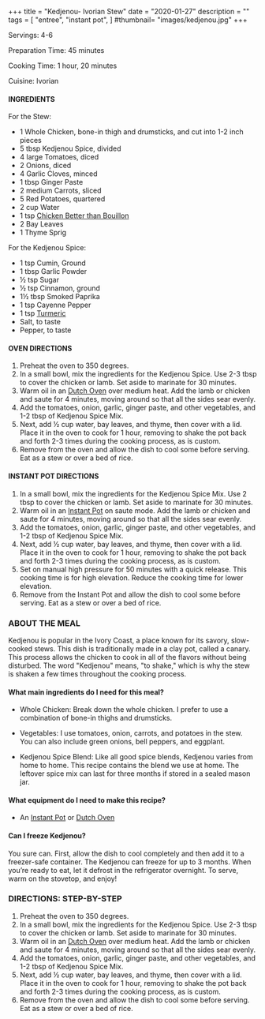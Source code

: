 +++
title = "Kedjenou- Ivorian Stew"
date = "2020-01-27"
description = ""
tags = [
    "entree",
    "instant pot",
]
#thumbnail= "images/kedjenou.jpg"
+++

Servings: 4-6 <!--more-->

Preparation Time: 45 minutes 

Cooking Time: 1 hour, 20 minutes 

Cuisine: Ivorian

#### INGREDIENTS 

For the Stew: 

* 1 Whole Chicken, bone-in thigh and drumsticks, and cut into 1-2 inch pieces 
* 5 tbsp Kedjenou Spice, divided
* 4 large Tomatoes, diced 
* 2 Onions, diced 
* 4 Garlic Cloves, minced 
* 1 tbsp Ginger Paste 
* 2 medium Carrots, sliced 
* 5 Red Potatoes, quartered 
* 2 cup Water
* 1 tsp [Chicken Better than Bouillon](https://amzn.to/3rR71VA)
* 2 Bay Leaves
* 1 Thyme Sprig

For the Kedjenou Spice: 

* 1 tsp Cumin, Ground 
* 1 tbsp Garlic Powder
* ½ tsp Sugar 
* ½ tsp Cinnamon, ground 
* 1½ tbsp Smoked Paprika 
* 1 tsp Cayenne Pepper 
* 1 tsp [Turmeric](https://amzn.to/3tpsxkL)
* Salt, to taste
* Pepper, to taste

#### OVEN DIRECTIONS 

1. Preheat the oven to 350 degrees. 
2. In a small bowl, mix the ingredients for the Kedjenou Spice. Use 2-3 tbsp to cover the chicken or lamb. Set aside to marinate for 30 minutes. 
3. Warm oil in an [Dutch Oven](https://amzn.to/3sgQtGK) over medium heat. Add the lamb or chicken and saute for 4 minutes, moving around so that all the sides sear evenly. 
4. Add the tomatoes, onion, garlic, ginger paste, and other vegetables, and 1-2 tbsp of Kedjenou Spice Mix. 
5. Next, add ½ cup water, bay leaves, and thyme, then cover with a lid. Place it in the oven to cook for 1 hour, removing to shake the pot back and forth 2-3 times during the cooking process, as is custom.   
6. Remove from the oven and allow the dish to cool some before serving. Eat as a stew or over a bed of rice. 

#### INSTANT POT DIRECTIONS 

1. In a small bowl, mix the ingredients for the Kedjenou Spice Mix. Use 2 tbsp to cover the chicken or lamb. Set aside to marinate for 30 minutes. 
2. Warm oil in an [Instant Pot](https://amzn.to/3qfNYCZ) on saute mode. Add the lamb or chicken and saute for 4 minutes, moving around so that all the sides sear evenly. 
3. Add the tomatoes, onion, garlic, ginger paste, and other vegetables, and 1-2 tbsp of Kedjenou Spice Mix.  
4. Next, add ½ cup water, bay leaves, and thyme, then cover with a lid. Place it in the oven to cook for 1 hour, removing to shake the pot back and forth 2-3 times during the cooking process, as is custom.  
5. Set on manual high pressure for 50 minutes with a quick release. This cooking time is for high elevation. Reduce the cooking time for lower elevation.
6. Remove from the Instant Pot and allow the dish to cool some before serving. Eat as a stew or over a bed of rice. 

### ABOUT THE MEAL

Kedjenou is popular in the Ivory Coast, a place known for its savory, slow-cooked stews. This dish is traditionally made in a clay pot, called a canary. This process allows the chicken to cook in all of the flavors without being disturbed. The word "Kedjenou" means, "to shake," which is why the stew is shaken a few times throughout the cooking process. 

#### What main ingredients do I need for this meal?

* Whole Chicken: Break down the whole chicken. I prefer to use a combination of bone-in thighs and drumsticks.

* Vegetables: I use tomatoes, onion, carrots, and potatoes in the stew. You can also include green onions, bell peppers, and eggplant. 

* Kedjenou Spice Blend: Like all good spice blends, Kedjenou varies from home to home. This recipe contains the blend we use at home. The leftover spice mix can last for three months if stored in a sealed mason jar. 

#### What equipment do I need to make this recipe?

* An [Instant Pot](https://amzn.to/3qfNYCZ) or [Dutch Oven](https://amzn.to/3sgQtGK) 

#### Can I freeze Kedjenou?

You sure can. First, allow the dish to cool completely and then add it to a freezer-safe container. The Kedjenou can freeze for up to 3 months. When you’re ready to eat, let it defrost in the refrigerator overnight. To serve, warm on the stovetop, and enjoy!

### DIRECTIONS: STEP-BY-STEP 

1. Preheat the oven to 350 degrees. 
2. In a small bowl, mix the ingredients for the Kedjenou Spice. Use 2-3 tbsp to cover the chicken or lamb. Set aside to marinate for 30 minutes. 
3. Warm oil in an [Dutch Oven](https://amzn.to/3sgQtGK) over medium heat. Add the lamb or chicken and saute for 4 minutes, moving around so that all the sides sear evenly. 
4. Add the tomatoes, onion, garlic, ginger paste, and other vegetables, and 1-2 tbsp of Kedjenou Spice Mix. 
5. Next, add ½ cup water, bay leaves, and thyme, then cover with a lid. Place it in the oven to cook for 1 hour, removing to shake the pot back and forth 2-3 times during the cooking process, as is custom.  
6. Remove from the oven and allow the dish to cool some before serving. Eat as a stew or over a bed of rice. 
